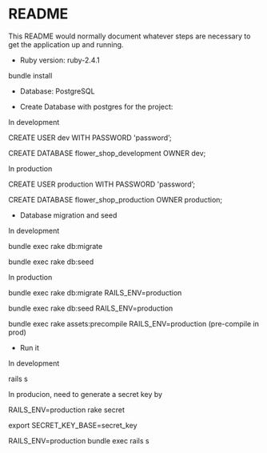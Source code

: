 # README

This README would normally document whatever steps are necessary to get the
application up and running.


* Ruby version: ruby-2.4.1

bundle install

* Database: PostgreSQL

* Create Database with postgres for the project:

In development 

CREATE USER dev WITH PASSWORD 'password’;

CREATE DATABASE flower_shop_development OWNER dev;

In production

CREATE USER production WITH PASSWORD 'password’;

CREATE DATABASE flower_shop_production OWNER production;

* Database migration and seed

In development

bundle exec rake db:migrate

bundle exec rake db:seed

In production

bundle exec rake db:migrate RAILS_ENV=production

bundle exec rake db:seed RAILS_ENV=production

bundle exec rake assets:precompile RAILS_ENV=production (pre-compile in prod)

* Run it

In development

rails s

In producion, need to generate a secret key by

RAILS_ENV=production rake secret

export SECRET_KEY_BASE=secret_key

RAILS_ENV=production bundle exec rails s

